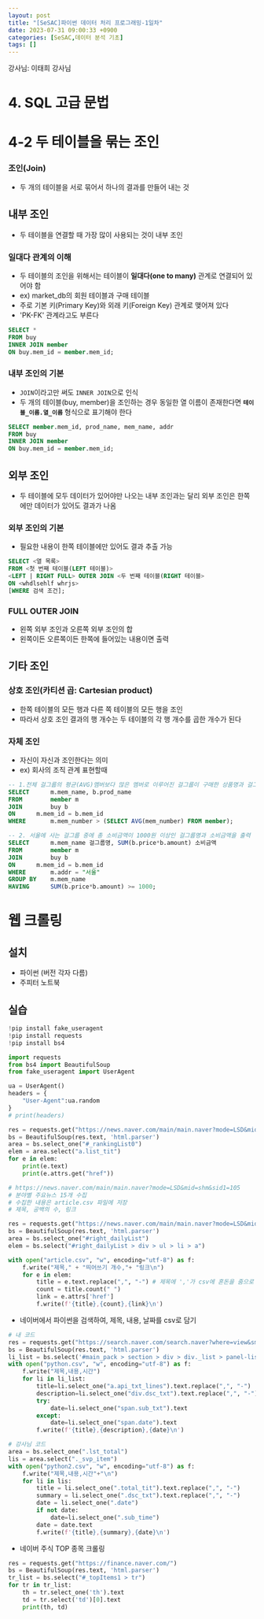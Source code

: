 ```yaml
---
layout: post
title: "[SeSAC]파이썬 데이터 처리 프로그래밍-1일차"
date: 2023-07-31 09:00:33 +0900
categories: [SeSAC,데이터 분석 기초]
tags: []
---
```



강사님: 이태희 강사님

# 4. SQL 고급 문법
# 4-2 두 테이블을 묶는 조인

### 조인(Join)
- 두 개의 테이블을 서로 묶어서 하나의 결과를 만들어 내는 것

## 내부 조인
- 두 테이블을 연결할 때 가장 많이 사용되는 것이 내부 조인

### 일대다 관계의 이해
- 두 테이블의 조인을 위해서는 테이블이 **일대다(one to many)** 관계로 연결되어 있어야 함
- ex) market_db의 회원 테이블과 구매 테이블
- 주로 기본 키(Primary Key)와 외래 키(Foreign Key) 관계로 맺어져 있다
- 'PK-FK' 관계라고도 부른다

```sql
SELECT *
FROM buy
INNER JOIN member
ON buy.mem_id = member.mem_id;
```

### 내부 조인의 기본
- `JOIN`이라고만 써도 `INNER JOIN`으로 인식
- 두 개의 테이블(buy, member)을 조인하는 경우 동일한 열 이름이 존재한다면 **`테이블_이름.열_이름`** 형식으로 표기해야 한다

```sql
SELECT member.mem_id, prod_name, mem_name, addr
FROM buy
INNER JOIN member
ON buy.mem_id = member.mem_id;
```

## 외부 조인
- 두 테이블에 모두 데이터가 있어야만 나오는 내부 조인과는 달리 외부 조인은 한쪽에만 데이터가 있어도 결과가 나옴

### 외부 조인의 기본
- 필요한 내용이 한쪽 테이블에만 있어도 결과 추출 가능

```SQL
SELECT <열 목록>
FROM <첫 번째 테이블(LEFT 테이블)>
<LEFT | RIGHT FULL> OUTER JOIN <두 번째 테이블(RIGHT 테이블>
ON <whdlsehlf whrjs>
[WHERE 검색 조건];
```


### FULL OUTER JOIN
- 왼쪽 외부 조인과 오른쪽 외부 조인의 합
- 왼쪽이든 오른쪽이든 한쪽에 들어있는 내용이면 출력


## 기타 조인

### 상호 조인(카티션 곱: Cartesian product)
- 한쪽 테이블의 모든 행과 다른 쪽 테이블의 모든 행을 조인
- 따라서 상호 조인 결과의 행 개수는 두 테이블의 각 행 개수를 곱한 개수가 된다

### 자체 조인
- 자신이 자신과 조인한다는 의미
- ex) 회사의 조직 관계 표현할때


```sql
-- 1.전체 걸그룹의 평균(AVG)멤버보다 많은 멤버로 이루어진 걸그룹이 구매한 상품명과 걸그룹명을 출력
SELECT 		m.mem_name, b.prod_name
FROM 		member m
JOIN 		buy b
ON 		m.mem_id = b.mem_id
WHERE 		m.mem_number > (SELECT AVG(mem_number) FROM member);
```

```sql
-- 2. 서울에 사는 걸그룹 중에 총 소비금액이 1000원 이상인 걸그룹명과 소비금액을 출력
SELECT 		m.mem_name 걸그룹명, SUM(b.price*b.amount) 소비금액
FROM 		member m
JOIN 		buy b
ON 		m.mem_id = b.mem_id
WHERE 		m.addr = "서울"
GROUP BY 	m.mem_name
HAVING 		SUM(b.price*b.amount) >= 1000;
```

# 웹 크롤링

## 설치
- 파이썬 (버전 각자 다름)
- 주피터 노트북

## 실습
```python
!pip install fake_useragent
!pip install requests
!pip install bs4
```

```python
import requests
from bs4 import BeautifulSoup
from fake_useragent import UserAgent

ua = UserAgent()
headers = {
    "User-Agent":ua.random
}
# print(headers)

res = requests.get("https://news.naver.com/main/main.naver?mode=LSD&mid=shm&sid1=105", headers=headers)
bs = BeautifulSoup(res.text, 'html.parser')
area = bs.select_one("#_rankingList0")
elem = area.select("a.list_tit")
for e in elem:
    print(e.text)
    print(e.attrs.get("href"))

```


```python
# https://news.naver.com/main/main.naver?mode=LSD&mid=shm&sid1=105
# 분야별 주요뉴스 15개 수집
# 수집한 내용은 article.csv 파일에 저장
# 제목, 공백의 수, 링크

res = requests.get("https://news.naver.com/main/main.naver?mode=LSD&mid=shm&sid1=105", headers=headers)
bs = BeautifulSoup(res.text, 'html.parser')
area = bs.select_one("#right_dailyList")
elem = bs.select("#right_dailyList > div > ul > li > a")

with open("article.csv", "w", encoding="utf-8") as f:
    f.write("제목," + "띄어쓰기 개수,"+ "링크\n")
    for e in elem:
        title = e.text.replace(",", "-") # 제목에 ','가 csv에 혼돈을 줌으로 변환
        count = title.count(" ")
        link = e.attrs['href']
        f.write(f'{title},{count},{link}\n')
```


- 네이버에서 파이썬을 검색하여, 제목, 내용, 날짜를 csv로 담기

```python
# 내 코드
res = requests.get("https://search.naver.com/search.naver?where=view&sm=tab_jum&query=%ED%8C%8C%EC%9D%B4%EC%8D%AC")
bs = BeautifulSoup(res.text, 'html.parser')
li_list = bs.select('#main_pack > section > div > div._list > panel-list > div > more-contents > div > ul > li')
with open("python.csv", "w", encoding="utf-8") as f:
    f.write("제목,내용,시간")
    for li in li_list:
        title=li.select_one("a.api_txt_lines").text.replace(",", "-")
        description=li.select_one("div.dsc_txt").text.replace(",", "-")
        try:
            date=li.select_one("span.sub_txt").text
        except:
            date=li.select_one("span.date").text
        f.write(f'{title},{description},{date}\n')
```

```python
# 강사님 코드
area = bs.select_one(".lst_total")
lis = area.select("._svp_item")
with open("python2.csv", "w", encoding="utf-8") as f:
    f.write("제목,내용,시간"+"\n")
    for li in lis:
        title = li.select_one(".total_tit").text.replace(",", "-")
        summary = li.select_one(".dsc_txt").text.replace(",", "-")
        date = li.select_one(".date")
        if not date:
            date=li.select_one(".sub_time")
        date = date.text
        f.write(f'{title},{summary},{date}\n')


```

- 네이버 주식 TOP 종목 크롤링

```python
res = requests.get("https://finance.naver.com/")
bs = BeautifulSoup(res.text, 'html.parser')
tr_list = bs.select("#_topItems1 > tr")
for tr in tr_list:
    th = tr.select_one('th').text
    td = tr.select('td')[0].text
    print(th, td)
```